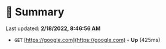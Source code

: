 # 📖 Summary
Last updated: **2/18/2022, 8:46:56 AM**

- `GET` [https://google.com](https://google.com) - **Up** (425ms)
